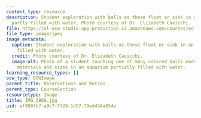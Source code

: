 ```yaml
---
content_type: resource
description: Student exploration with balls as these float or sink in an aquarium
  partly filled with water. Photo courtesy of Dr. Elizabeth Cavicchi.
file: https://ol-ocw-studio-app-production.s3.amazonaws.com/courses/ec-050-recreate-experiments-from-history-inform-the-future-from-the-past-galileo-january-iap-2010/ef998fb7a9c77f281d5779ed434a934e_IMG_3860.jpg
file_type: image/jpeg
image_metadata:
  caption: Student exploration with balls as these float or sink in an aquarium partly
    filled with water.
  credit: Photo courtesy of Dr. Elizabeth Cavicchi.
  image-alt: Photo of a student touching one of many colored balls made of various
    materials and sizes in an aquarium partially filled with water.
learning_resource_types: []
ocw_type: OCWImage
parent_title: Observations and Motion
parent_type: CourseSection
resourcetype: Image
title: IMG_3860.jpg
uid: ef998fb7-a9c7-7f28-1d57-79ed434a934e
---
```

